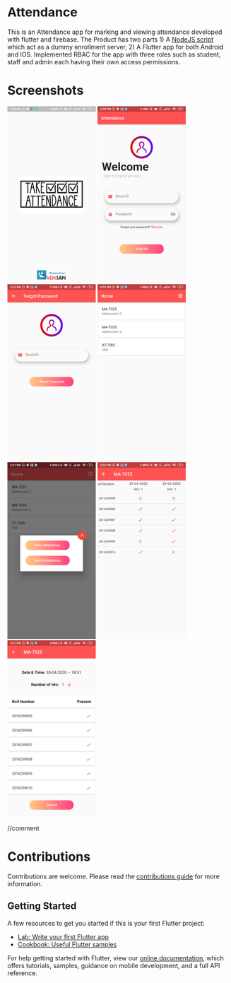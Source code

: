 # Attendance
 This is an Attendance app for marking and viewing attendance developed with flutter and firebase. The Product has two parts 1) A [NodeJS script](script/app.js) which act as a dummy enrollment server, 2) A Flutter app for both Android and IOS. Implemented RBAC for the app with three roles such as student, staff and admin each having their own access permissions.

# Screenshots
<div>
<img src="images/loading.png" alt="phone image" width="200px" />
<img src="images/login.png" alt="phone image" width="200px" />
<img src="images/forgotpw.png" alt="phone image" width="200px" />
<img src="images/home.png" alt="phone image" width="200px" />
<img src="images/staff_view.png" alt="phone image" width="200px" />
<img src="images/view.png" alt="phone image" width="200px" />
<img src="images/mark.png" alt="phone image" width="200px" />
</div>

//comment

# Contributions
Contributions are welcome. Please read the [contributions guide](CONTRIBUTING.md) for more information.

## Getting Started

A few resources to get you started if this is your first Flutter project:

- [Lab: Write your first Flutter app](https://flutter.dev/docs/get-started/codelab)
- [Cookbook: Useful Flutter samples](https://flutter.dev/docs/cookbook)

For help getting started with Flutter, view our
[online documentation](https://flutter.dev/docs), which offers tutorials,
samples, guidance on mobile development, and a full API reference.
